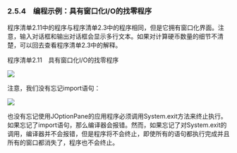    

### 2.5.4　编程示例：具有窗口化I/O的找零程序

程序清单2.11中的程序与程序清单2.3中的程序相同，但是它拥有窗口化界面。注意，输入对话框和输出对话框会显示多行文本。如果对计算硬币数量的细节不清楚，可以回去查看程序清单2.3中的解释。

程序清单2.11　具有窗口化I/O的找零程序

![](0-Assets/Epubook/程序员编程语言经典合集（计算机科学丛书5册套装），javapython编程语言含经典教材龙书《编译原理》%20(Bruce%20Eckel%20%20Alfred%20V.%20Aho%20%20Monica%20S.%20Lam%20etc.)%20(Z-Library)/images/image09728.jpeg)

注意，我们没有忘记import语句：

![](0-Assets/Epubook/程序员编程语言经典合集（计算机科学丛书5册套装），javapython编程语言含经典教材龙书《编译原理》%20(Bruce%20Eckel%20%20Alfred%20V.%20Aho%20%20Monica%20S.%20Lam%20etc.)%20(Z-Library)/images/image09729.jpeg)

也没有忘记使用JOptionPane的应用程序必须调用System.exit方法来终止执行。如果忘记了import语句，那么编译器会报错。然而，如果忘记了对System.exit的调用，编译器并不会报错，但是程序将不会终止，即使所有的语句都执行完成并且所有的窗口都消失了，程序也不会终止。